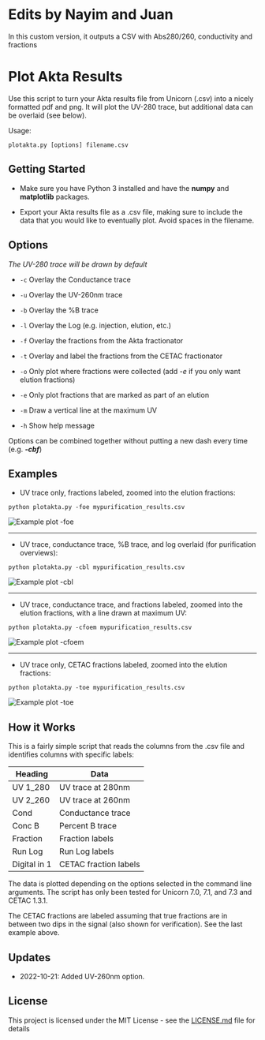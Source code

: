 # Edits by Nayim and Juan
In this custom version, it outputs a CSV with Abs280/260, conductivity and fractions

# Plot Akta Results

Use this script to turn your Akta results file from Unicorn (.csv) into a nicely formatted pdf and png. It will plot the UV-280 trace, but additional data can be overlaid (see below).

Usage:

```
plotakta.py [options] filename.csv
```

## Getting Started

* Make sure you have Python 3 installed and have the **numpy** and **matplotlib** packages.

* Export your Akta results file as a .csv file, making sure to include the data that you would like to eventually plot. Avoid spaces in the filename.

## Options

*The UV-280 trace will be drawn by default*

* ```-c``` Overlay the Conductance trace

* ```-u``` Overlay the UV-260nm trace

* ```-b``` Overlay the %B trace

* ```-l``` Overlay the Log (e.g. injection, elution, etc.)

* ```-f``` Overlay the fractions from the Akta fractionator

* ```-t``` Overlay and label the fractions from the CETAC fractionator

* ```-o``` Only plot where fractions were collected (add *-e* if you only want elution fractions)

* ```-e``` Only plot fractions that are marked as part of an elution

* ```-m``` Draw a vertical line at the maximum UV

* ```-h``` Show help message

Options can be combined together without putting a new dash every time (e.g. ***-cbf***)

## Examples

* UV trace only, fractions labeled, zoomed into the elution fractions:

```
python plotakta.py -foe mypurification_results.csv
```

![Example plot -foe](./Examples/Option-foe.png "Example plot -foe")

---

* UV trace, conductance trace, %B trace, and log overlaid (for purification overviews):

```
python plotakta.py -cbl mypurification_results.csv
```

![Example plot -cbl](./Examples/Option-cbl.png "Example plot -cbl")

---

* UV trace, conductance trace, and fractions labeled, zoomed into the elution fractions, with a line drawn at maximum UV:

```
python plotakta.py -cfoem mypurification_results.csv
```

![Example plot -cfoem](./Examples/Option-cfoem.png "Example plot -cfoem")

---

* UV trace only, CETAC fractions labeled, zoomed into the elution fractions:

```
python plotakta.py -toe mypurification_results.csv
```

![Example plot -toe](./Examples/Option-toe.png "Example plot -toe")

## How it Works

This is a fairly simple script that reads the columns from the .csv file and identifies columns with specific labels:


| Heading       | Data          		|
| ------------- |---------------------- |
| UV 1_280      | UV trace at 280nm		|
| UV 2_260      | UV trace at 260nm     |
| Cond      	| Conductance trace 	|
| Conc B 		| Percent B trace   	|
| Fraction 		| Fraction labels   	|
| Run Log 		| Run Log labels    	|
| Digital in 1 	| CETAC fraction labels |

The data is plotted depending on the options selected in the command line arguments. The script has only been tested for Unicorn 7.0, 7.1, and 7.3 and CETAC 1.3.1.

The CETAC fractions are labeled assuming that true fractions are in between two dips in the signal (also shown for verification). See the last example above.

## Updates

* 2022-10-21: Added UV-260nm option.

## License

This project is licensed under the MIT License - see the [LICENSE.md](LICENSE.md) file for details
